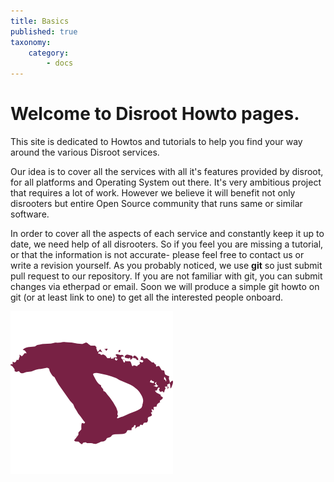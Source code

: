 ```yaml
---
title: Basics
published: true
taxonomy:
    category:
        - docs
---
```


# Welcome to **Disroot** Howto pages.

This site is dedicated to Howtos and tutorials to help you find your way around the various Disroot services.

Our idea is to cover all the services with all it's features provided by disroot, for all platforms and Operating System out there. It's very ambitious project that requires a lot of work. However we believe it will benefit not only disrooters but entire Open Source community that runs same or similar software.

In order to cover all the aspects of each service and constantly keep it up to date, we need help of all disrooters. So if you feel you are missing a tutorial, or that the information is not accurate- please feel free to
contact us or write a revision yourself. As you probably noticed, we use **git** so just submit pull request to our repository.
If you are not familiar with git, you can submit changes via etherpad or email. Soon we will produce a simple git howto on git (or at least link to one) to get all the interested people onboard.


![](en/disroot_logo.png)
